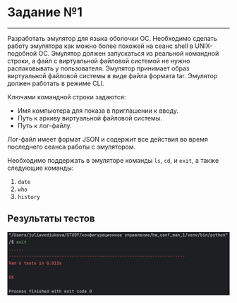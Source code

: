# Задание №1

---

Разработать эмулятор для языка оболочки ОС. Необходимо сделать работу эмулятора как можно более похожей на сеанс shell в UNIX-подобной ОС. Эмулятор должен запускаться из реальной командной строки, а файл с виртуальной файловой системой не нужно распаковывать у пользователя. Эмулятор принимает образ виртуальной файловой системы в виде файла формата tar. Эмулятор должен работать в режиме CLI.

Ключами командной строки задаются:

- Имя компьютера для показа в приглашении к вводу.
- Путь к архиву виртуальной файловой системы.
- Путь к лог-файлу.

Лог-файл имеет формат JSON и содержит все действия во время последнего сеанса работы с эмулятором.

Необходимо поддержать в эмуляторе команды `ls`, `cd`, и `exit`, а также следующие команды:

1. `date`
2. `who`
3. `history`

## Результаты тестов

![Скриншот](tests_hw1.png)
